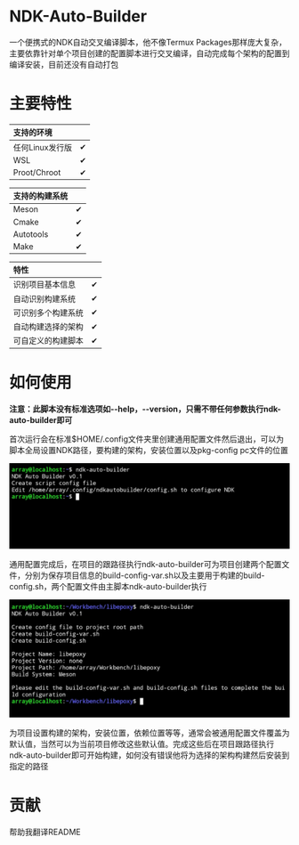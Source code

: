 # NDK-Auto-Builder

一个便携式的NDK自动交叉编译脚本，他不像Termux Packages那样庞大复杂，主要依靠针对单个项目创建的配置脚本进行交叉编译，自动完成每个架构的配置到编译安装，目前还没有自动打包


# 主要特性

| 支持的环境      |   |
|:----------------|:-:|
| 任何Linux发行版 | ✔ |
| WSL             | ✔ |
| Proot/Chroot    | ✔ |


| 支持的构建系统 |   |
|:---------------|:-:|
| Meson          | ✔ |
| Cmake          | ✔ |
| Autotools      | ✔ |
| Make           | ✔ |


| 特性               |   |
|:-------------------|:-:|
| 识别项目基本信息   | ✔ |
| 自动识别构建系统   | ✔ |
| 可识别多个构建系统 | ✔ |
| 自动构建选择的架构 | ✔ |
| 可自定义的构建脚本 | ✔ |


# 如何使用

**注意：此脚本没有标准选项如--help，--version，只需不带任何参数执行ndk-auto-builder即可**

首次运行会在标准$HOME/.config文件夹里创建通用配置文件然后退出，可以为脚本全局设置NDK路径，要构建的架构，安装位置以及pkg-config pc文件的位置

![alt ](screenshot/screenshot1.jpg)

通用配置完成后，在项目的跟路径执行ndk-auto-builder可为项目创建两个配置文件，分别为保存项目信息的build-config-var.sh以及主要用于构建的build-config.sh，两个配置文件由主脚本ndk-auto-builder执行

![alt ](screenshot/screenshot2.jpg)

为项目设置构建的架构，安装位置，依赖位置等等，通常会被通用配置文件覆盖为默认值，当然可以为当前项目修改这些默认值。完成这些后在项目跟路径执行ndk-auto-builder即可开始构建，如何没有错误他将为选择的架构构建然后安装到指定的路径


# 贡献

帮助我翻译README
